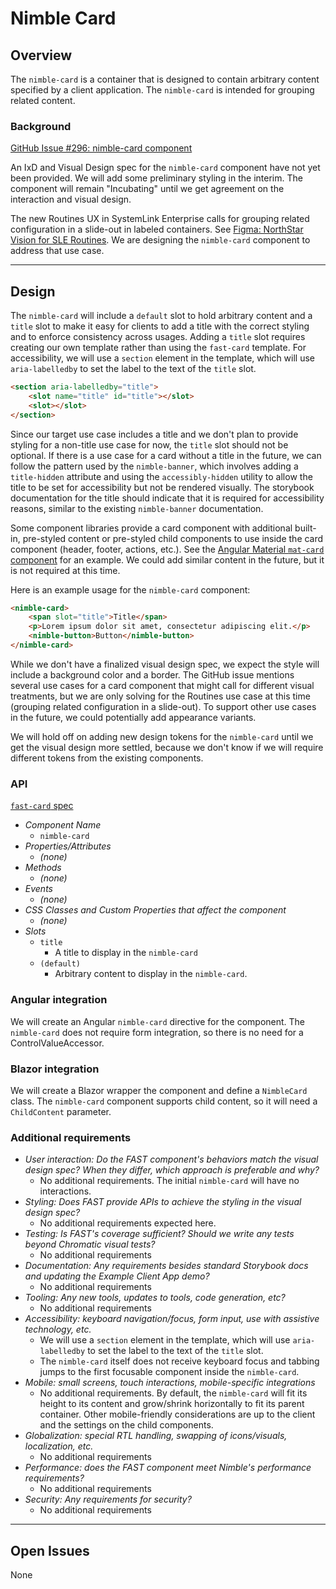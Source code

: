 # Nimble Card

## Overview

The `nimble-card` is a container that is designed to contain arbitrary content specified by a client
application. The `nimble-card` is intended for grouping related content.

### Background

[GitHub Issue #296: nimble-card component](https://github.com/ni/nimble/issues/296)

An IxD and Visual Design spec for the `nimble-card` component have not yet been provided. We will add some
preliminary styling in the interim. The component will remain "Incubating" until we get agreement on the
interaction and visual design.

The new Routines UX in SystemLink Enterprise calls for grouping related configuration in a slide-out in labeled
containers. See [Figma: NorthStar Vision for SLE Routines](https://www.figma.com/file/VQ7WIi3qqRG3r19VXqVvem/Stratus-Routines?type=design&node-id=1%3A74129&mode=design&t=KfPTwy4IhHbt42LR-1).
We are designing the `nimble-card` component to address that use case.

---

## Design

The `nimble-card` will include a `default` slot to hold arbitrary content and a `title` slot to make it easy for
clients to add a title with the correct styling and to enforce consistency across usages. Adding a `title` slot
requires creating our own template rather than using the `fast-card` template. For accessibility, we will use a
`section` element in the template, which will use `aria-labelledby` to set the label to the text of the `title` slot.

```html
<section aria-labelledby="title">
    <slot name="title" id="title"></slot>
    <slot></slot>
</section>
```

Since our target use case includes a title and we don't plan to provide styling for a non-title use case for now,
the `title` slot should not be optional. If there is a use case for a card without a title in the future, we can
follow the pattern used by the `nimble-banner`, which involves adding a `title-hidden` attribute and using the
`accessibly-hidden` utility to allow the title to be set for accessibility but not be rendered visually. The storybook
documentation for the title should indicate that it is required for accessibility reasons, similar to the existing
`nimble-banner` documentation.

Some component libraries provide a card component with additional built-in, pre-styled content or pre-styled child
components to use inside the card component (header, footer, actions, etc.). See the [Angular Material `mat-card` component](https://v5.material.angular.io/components/card/overview)
for an example. We could add similar content in the future, but it is not required at this time.

Here is an example usage for the `nimble-card` component:

```html
<nimble-card>
    <span slot="title">Title</span>
    <p>Lorem ipsum dolor sit amet, consectetur adipiscing elit.</p>
    <nimble-button>Button</nimble-button>
</nimble-card>
```

While we don't have a finalized visual design spec, we expect the style will include a background color and a
border. The GitHub issue mentions several use cases for a card component that might call for different visual
treatments, but we are only solving for the Routines use case at this time (grouping related configuration in
a slide-out). To support other use cases in the future, we could potentially add appearance variants.

We will hold off on adding new design tokens for the `nimble-card` until we get the visual design more settled,
because we don't know if we will require different tokens from the existing components.

### API

[`fast-card` spec](https://github.com/microsoft/fast/blob/b78c921ec4e49ec9d7ec980f079ec114045df42e/packages/web-components/fast-foundation/src/card/card.spec.md)

- _Component Name_
    - `nimble-card`
- _Properties/Attributes_
    - _(none)_
- _Methods_
    - _(none)_
- _Events_
    - _(none)_
- _CSS Classes and Custom Properties that affect the component_
    - _(none)_
- _Slots_
    - `title`
        - A title to display in the `nimble-card`
    - `(default)`
        - Arbitrary content to display in the `nimble-card`.

### Angular integration

We will create an Angular `nimble-card` directive for the component. The `nimble-card` does not require form integration, so there
is no need for a ControlValueAccessor.

### Blazor integration

We will create a Blazor wrapper the component and define a `NimbleCard` class. The `nimble-card` component supports child content,
so it will need a `ChildContent` parameter.

### Additional requirements

- _User interaction: Do the FAST component's behaviors match the visual design spec? When they differ, which approach is preferable and why?_
    - No additional requirements. The initial `nimble-card` will have no interactions.
- _Styling: Does FAST provide APIs to achieve the styling in the visual design spec?_
    - No additional requirements expected here.
- _Testing: Is FAST's coverage sufficient? Should we write any tests beyond Chromatic visual tests?_
    - No additional requirements
- _Documentation: Any requirements besides standard Storybook docs and updating the Example Client App demo?_
    - No additional requirements
- _Tooling: Any new tools, updates to tools, code generation, etc?_
    - No additional requirements
- _Accessibility: keyboard navigation/focus, form input, use with assistive technology, etc._
    - We will use a `section` element in the template, which will use `aria-labelledby` to set the label to the text of the `title` slot.
    - The `nimble-card` itself does not receive keyboard focus and tabbing jumps to the first focusable component inside the `nimble-card`.
- _Mobile: small screens, touch interactions, mobile-specific integrations_
    - No additional requirements. By default, the `nimble-card` will fit its height to its content and grow/shrink horizontally to
      fit its parent container. Other mobile-friendly considerations are up to the client and the settings on the child components.
- _Globalization: special RTL handling, swapping of icons/visuals, localization, etc._
    - No additional requirements
- _Performance: does the FAST component meet Nimble's performance requirements?_
    - No additional requirements
- _Security: Any requirements for security?_
    - No additional requirements

---

## Open Issues

None

